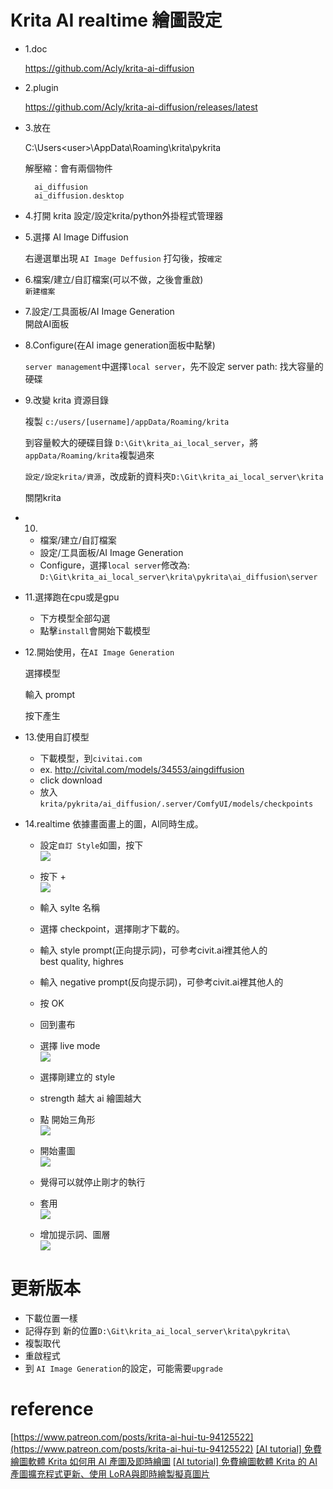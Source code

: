 # Krita AI realtime 繪圖設定

- 1.doc

  https://github.com/Acly/krita-ai-diffusion

- 2.plugin

  https://github.com/Acly/krita-ai-diffusion/releases/latest

- 3.放在

  C:\Users\<user>\AppData\Roaming\krita\pykrita

  解壓縮：會有兩個物件

        ai_diffusion
        ai_diffusion.desktop

- 4.打開 krita
  設定/設定krita/python外掛程式管理器  


- 5.選擇 AI Image Diffusion  

  右邊選單出現 `AI Image Deffusion` 打勾後，按`確定`  

- 6.檔案/建立/自訂檔案(可以不做，之後會重啟)  
  `新建檔案`  

- 7.設定/工具面板/AI Image Generation  
  開啟AI面板  

- 8.Configure(在AI image generation面板中點擊)  

  `server management`中選擇`local server`，先不設定 server path: 找大容量的硬碟  

- 9.改變 krita 資源目錄

  複製 `c:/users/[username]/appData/Roaming/krita`

  到容量較大的硬碟目錄 `D:\Git\krita_ai_local_server`，將`appData/Roaming/krita`複製過來  

  `設定/設定krita/資源`，改成新的資料夾`D:\Git\krita_ai_local_server\krita`

  關閉krita

- 10.

  - 檔案/建立/自訂檔案
  - 設定/工具面板/AI Image Generation
  - Configure，選擇`local server`修改為:  
    `D:\Git\krita_ai_local_server\krita\pykrita\ai_diffusion\server`

- 11.選擇跑在cpu或是gpu  
  - 下方模型全部勾選
  - 點擊`install`會開始下載模型  

- 12.開始使用，在`AI Image Generation`

  選擇模型

  輸入 prompt

  按下產生

- 13.使用自訂模型

  - 下載模型，到`civitai.com`
  - ex. http://civital.com/models/34553/aingdiffusion
  - click download  
  - 放入 `krita/pykrita/ai_diffusion/.server/ComfyUI/models/checkpoints`

- 14.realtime 依據畫面畫上的圖，AI同時生成。  

  - 設定`自訂 Style`如圖，按下  
  ![](a01.png)  

  - 按下 +  
  ![](a02.png)  

  - 輸入 sylte 名稱

  - 選擇 checkpoint，選擇剛才下載的。  

  - 輸入 style prompt(正向提示詞)，可參考civit.ai裡其他人的    
    best quality, highres

  - 輸入 negative prompt(反向提示詞)，可參考civit.ai裡其他人的

  - 按 OK  

  - 回到畫布  
  
  - 選擇 live mode  
  ![](a03.png)    

  - 選擇剛建立的 style  

  - strength 越大 ai 繪圖越大  

  - 點 開始三角形  
  ![](a04.png)    

  - 開始畫圖  
  ![](a05.png)    

  - 覺得可以就停止剛才的執行  

  - 套用  
  ![](a06.png)    

  - 增加提示詞、圖層  
  ![](a07.png)    

# 更新版本  

  - 下載位置一樣  
  - 記得存到 新的位置`D:\Git\krita_ai_local_server\krita\pykrita\`
  - 複製取代  
  - 重啟程式  
  - 到 `AI Image Generation`的設定，可能需要`upgrade`  

# reference  

[https://www.patreon.com/posts/krita-ai-hui-tu-94125522](https://www.patreon.com/posts/krita-ai-hui-tu-94125522)
[[AI tutorial] 免費繪圖軟體 Krita 如何用 AI 產圖及即時繪圖](https://www.youtube.com/watch?v=ttXF9HPcvRw)
[[AI tutorial] 免費繪圖軟體 Krita 的 AI 產圖擴充程式更新、使用 LoRA與即時繪製擬真圖片](https://www.youtube.com/watch?v=xVIZ6nucJxA)